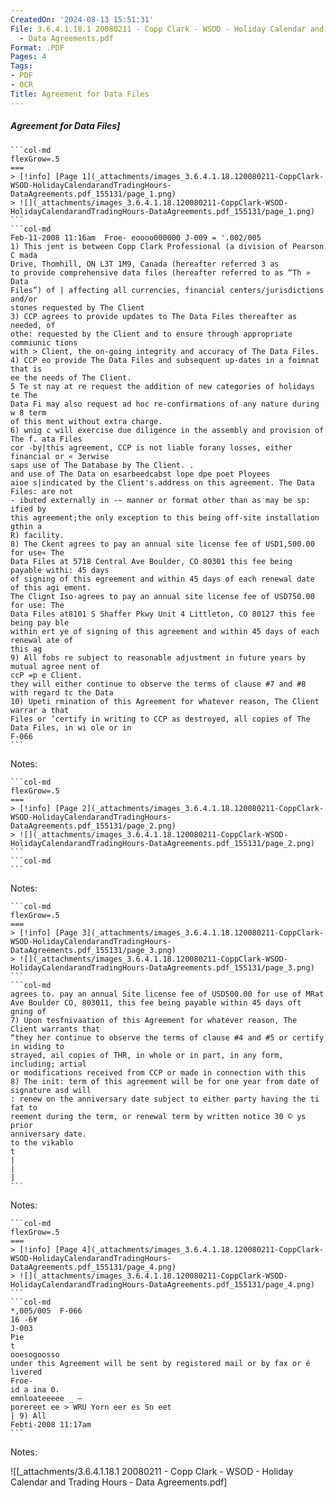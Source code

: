 ```yaml
---
CreatedOn: '2024-08-13 15:51:31'
File: 3.6.4.1.18.1 20080211 - Copp Clark - WSOD - Holiday Calendar and Trading Hours
  - Data Agreements.pdf
Format: .PDF
Pages: 4
Tags:
- PDF
- OCR
Title: Agreement for Data Files
---
```


##### Agreement for Data Files]

  
````col
```col-md
flexGrow=.5
===
> [!info] [Page 1](_attachments/images_3.6.4.1.18.120080211-CoppClark-WSOD-HolidayCalendarandTradingHours-DataAgreements.pdf_155131/page_1.png)
> ![](_attachments/images_3.6.4.1.18.120080211-CoppClark-WSOD-HolidayCalendarandTradingHours-DataAgreements.pdf_155131/page_1.png)
```  
```col-md
Feb-11-2008 11:16am  Froe- eoooo000000 J-009 = '.002/005  
1) This jent is between Copp Clark Professional (a division of Pearson C mada
Drive, Thomhill, ON L3T 1M9, Canada (hereafter referred 3 as  
to provide comprehensive data files (hereafter referred to as “Th » Data
Files”) of | affecting all currencies, financial centers/jurisdictions and/or
stones requested by The Client  
3) CCP agrees to provide updates to The Data Files thereafter as needed, of
othe: requested by the Client and to ensure through appropriate commiunic tions
with > Client, the on-going integrity and accuracy of The Data Files.  
4) CCP eo provide The Data Files and subsequent up-dates in a foimnat that is
ee the needs of The Client.  
5 Te st nay at re request the addition of new categories of holidays te The
Data Fi may also request ad hoc re-confirmations of any nature during w 8 term
of this ment without extra charge.  
6) wnig c will exercise due diligence in the assembly and provision of The f. ata Files
cor -by|this agreement, CCP is not liable forany losses, either financial or « 3erwise
saps use of The Database by The Client. .  
and use of The Data on esarbeedcabst lope dpe poet Ployees  
aioe s|indicated by the Client's.address on this agreement. The Data Files: are not
- ibuted externally in -~ manner or format other than as may be sp: ified by
this agreement;the only exception to this being off-site installation gthin a
R) facility.  
8) The Ckent agrees to pay an annual site license fee of USD1,500.00 for use« The
Data Files at 5718 Central Ave Boulder, CO 80301 this fee being payable withi: 45 days
of signing of this egreement and within 45 days of each renewal date of this agi ement.
The Clignt Iso-agrees to pay an annual site license fee of USD750.00 for use: The
Data Files at8101 S Shaffer Pkwy Unit 4 Littleton, CO 80127 this fee being pay ble
within ert ye of signing of this agreement and within 45 days of each renewal ate of
this ag  
9) All fobs re subject to reasonable adjustment in future years by mutual agree nent of
ccP =p e Client.  
they will either continue to observe the terms of clause #7 and #8 with regard tc the Data  
10) Upeti rmination of this Agreement for whatever reason, The Client warrar a that
Files or ‘certify in writing to CCP as destroyed, all copies of The Data Files, in wi ole or in  
F-066  
```
````
Notes:    
````col
```col-md
flexGrow=.5
===
> [!info] [Page 2](_attachments/images_3.6.4.1.18.120080211-CoppClark-WSOD-HolidayCalendarandTradingHours-DataAgreements.pdf_155131/page_2.png)
> ![](_attachments/images_3.6.4.1.18.120080211-CoppClark-WSOD-HolidayCalendarandTradingHours-DataAgreements.pdf_155131/page_2.png)
```  
```col-md  
```
````
Notes:    
````col
```col-md
flexGrow=.5
===
> [!info] [Page 3](_attachments/images_3.6.4.1.18.120080211-CoppClark-WSOD-HolidayCalendarandTradingHours-DataAgreements.pdf_155131/page_3.png)
> ![](_attachments/images_3.6.4.1.18.120080211-CoppClark-WSOD-HolidayCalendarandTradingHours-DataAgreements.pdf_155131/page_3.png)
```  
```col-md
agrees to. pay an annual Site license fee of USD500.00 for use of MRat
Ave Boulder CO, 803011, this fee being payable within 45 days oft gning of  
7) Upon tesfnivaation of this Agreement for whatever reason, The Client warrants that
“they her continue to observe the terms of clause #4 and #5 or certify in widing to
strayed, ail copies of THR, in whole or in part, in any form, including; artial
or modifications received from CCP or made in connection with this  
8) The init: term of this agreement will be for one year from date of signature asd will
: renew on the anniversary date subject to either party having the ti fat to
reement during the term, or renewal term by written notice 30 © ys prior
anniversary date.  
to the vikablo  
t
|
|
]  
```
````
Notes:    
````col
```col-md
flexGrow=.5
===
> [!info] [Page 4](_attachments/images_3.6.4.1.18.120080211-CoppClark-WSOD-HolidayCalendarandTradingHours-DataAgreements.pdf_155131/page_4.png)
> ![](_attachments/images_3.6.4.1.18.120080211-CoppClark-WSOD-HolidayCalendarandTradingHours-DataAgreements.pdf_155131/page_4.png)
```  
```col-md
*,005/005  F-066  
16 -6¥  
J-003  
Pie
t  
ooesogoosso
under this Agreement will be sent by registered mail or by fax or é livered  
Froe-  
id a ina 0.
emnloateeeee _ —
porereet ee > WRU Yorn eer es Sn eet  
| 9) All  
Febti-2008 11:17am  
```
````
Notes:  


![[_attachments/3.6.4.1.18.1 20080211 - Copp Clark - WSOD - Holiday Calendar and Trading Hours - Data Agreements.pdf]